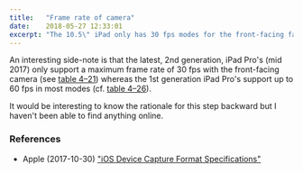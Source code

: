 ```yaml
---
title:   "Frame rate of camera"
date:    2018-05-27 12:33:01
excerpt: "The 10.5\" iPad only has 30 fps modes for the front-facing facetime camera"
---
```

An interesting side-note is that the latest, 2nd generation, iPad Pro's (mid 2017) only support a maximum frame rate of 30 fps with the front-facing camera (see [table 4–21][1]) whereas the 1st generation iPad Pro's support up to 60 fps in most modes (cf. [table 4–26][2]).

It would be interesting to know the rationale for this step backward but I haven't been able to find anything online.


### References
* Apple (2017-10-30) ["iOS Device Capture Format
Specifications"](https://developer.apple.com/library/content/documentation/DeviceInformation/Reference/iOSDeviceCompatibility/Cameras/Cameras.html#//apple_ref/doc/uid/TP40013599-CH107-SW21)

[1]: https://developer.apple.com/library/content/documentation/DeviceInformation/Reference/iOSDeviceCompatibility/Cameras/Cameras.html#//apple_ref/doc/uid/TP40013599-CH107-SW44
[2]: https://developer.apple.com/library/content/documentation/DeviceInformation/Reference/iOSDeviceCompatibility/Cameras/Cameras.html#//apple_ref/doc/uid/TP40013599-CH107-SW30
